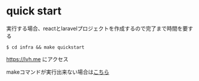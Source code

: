 # quick start
実行する場合、reactとlaravelプロジェクトを作成するので完了まで時間を要する
```shell
$ cd infra && make quickstart
```
https://lvh.me にアクセス

makeコマンドが実行出来ない場合は[こちら](./startup-proce.md)
